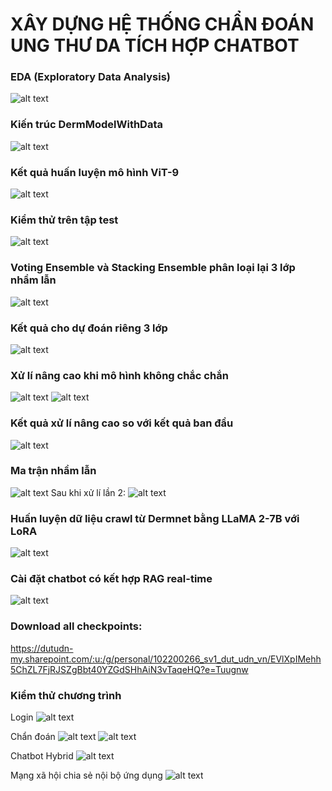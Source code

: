 # XÂY DỰNG HỆ THỐNG CHẨN ĐOÁN UNG THƯ DA TÍCH HỢP CHATBOT

### EDA (Exploratory Data Analysis)

![alt text](EDA.png)

### Kiến trúc DermModelWithData

![alt text](vitbase224.png)

### Kết quả huấn luyện mô hình ViT-9

![alt text](ViT-9train.png)

### Kiểm thử trên tập test

![alt text](image.png)

### Voting Ensemble và Stacking Ensemble phân loại lại 3 lớp nhầm lẫn

![alt text](EnsembleMethods.png)

### Kết quả cho dự đoán riêng 3 lớp

![alt text](image-1.png)

### Xử lí nâng cao khi mô hình không chắc chắn

![alt text](classify1.png)
![alt text](classify2.png)

### Kết quả xử lí nâng cao so với kết quả ban đầu

![alt text](image-2.png)

### Ma trận nhầm lẫn

![alt text](Vit-9eva.png)
Sau khi xử lí lần 2:
![alt text](Vit39Meta.png)

### Huấn luyện dữ liệu crawl từ Dermnet bằng LLaMA 2-7B với LoRA

![alt text](LlmaFinetune.png)

### Cài đặt chatbot có kết hợp RAG real-time

![alt text](image-3.png)

### Download all checkpoints:

https://dutudn-my.sharepoint.com/:u:/g/personal/102200266_sv1_dut_udn_vn/EVlXpIMehh5ChZL7FjRJSZgBbt40YZGdSHhAiN3vTaqeHQ?e=Tuugnw

### Kiểm thử chương trình

Login
![alt text](glogin.png)


Chẩn đoán
![alt text](HomePage.png)
![alt text](result.png)


Chatbot Hybrid
![alt text](<Screenshot from 2025-06-09 19-57-46.png>)


Mạng xã hội chia sẻ nội bộ ứng dụng
![alt text](<Screenshot from 2025-06-09 05-16-50.png>)
